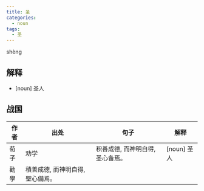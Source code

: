 ```yaml
---
title: 圣
categories:
  - noun
tags:
  - 圣
---
```

shèng
<!-- more -->

## 解释
* [noun] 圣人

## 战国

作者|出处|句子|解释
---|---|---|---
荀子|劝学|积善成德, 而神明自得, 圣心备焉。| [noun] 圣人
 |勸學|積善成德, 而神明自得, 聖心備焉。|
